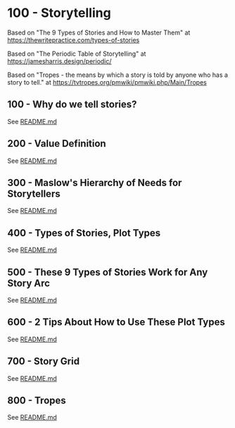 # 100 - Storytelling

Based on "The 9 Types of Stories and How to Master Them" at https://thewritepractice.com/types-of-stories

Based on "The Periodic Table of Storytelling" at https://jamesharris.design/periodic/

Based on "Tropes - the means by which a story is told by anyone who has a story to tell." at https://tvtropes.org/pmwiki/pmwiki.php/Main/Tropes

## 100 - Why do we tell stories?

See [README.md](./100/README.md)

## 200 - Value Definition

See [README.md](./200/README.md)

## 300 - Maslow's Hierarchy of Needs for Storytellers

See [README.md](./300/README.md)

## 400 - Types of Stories, Plot Types

See [README.md](./400/README.md)

## 500 - These 9 Types of Stories Work for Any Story Arc

See [README.md](./500/README.md)

## 600 - 2 Tips About How to Use These Plot Types

See [README.md](./600/README.md)

## 700 - Story Grid

See [README.md](./700/README.md)

## 800 - Tropes

See [README.md](./800/README.md)
